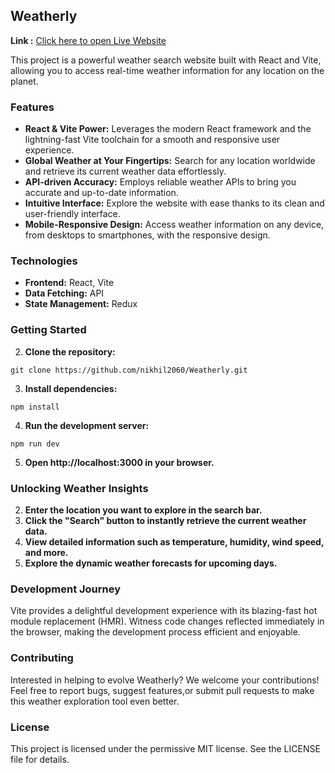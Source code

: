 ## Weatherly

**Link :** [Click here to open Live Website](https://weatherly-by-nikhil.netlify.app)

This project is a powerful weather search website built with React and Vite, allowing you to access real-time weather information for any location on the planet.

### Features

-   **React & Vite Power:** Leverages the modern React framework and the lightning-fast Vite toolchain for a smooth and responsive user experience.
-   **Global Weather at Your Fingertips:** Search for any location worldwide and retrieve its current weather data effortlessly.
-   **API-driven Accuracy:** Employs reliable weather APIs to bring you accurate and up-to-date information.
-   **Intuitive Interface:** Explore the website with ease thanks to its clean and user-friendly interface.
-   **Mobile-Responsive Design:** Access weather information on any device, from desktops to smartphones, with the responsive design.

### Technologies

-   **Frontend:** React, Vite
-   **Data Fetching:** API
-   **State Management:** Redux

### Getting Started

2.  **Clone the repository:**

```
git clone https://github.com/nikhil2060/Weatherly.git
```

3.  **Install dependencies:**

```
npm install

```

4.  **Run the development server:**

```
npm run dev

```

5.  **Open http://localhost:3000 in your browser.**

### Unlocking Weather Insights

2.  **Enter the location you want to explore in the search bar.**
4.  **Click the "Search" button to instantly retrieve the current weather data.**
6.  **View detailed information such as temperature, humidity, wind speed, and more.**
8.  **Explore the dynamic weather forecasts for upcoming days.**

### Development Journey

Vite provides a delightful development experience with its blazing-fast hot module replacement (HMR). Witness code changes reflected immediately in the browser, making the development process efficient and enjoyable.

### Contributing

Interested in helping to evolve Weatherly? We welcome your contributions! Feel free to report bugs, suggest features,or submit pull requests to make this weather exploration tool even better.

### License

This project is licensed under the permissive MIT license. See the LICENSE file for details.
